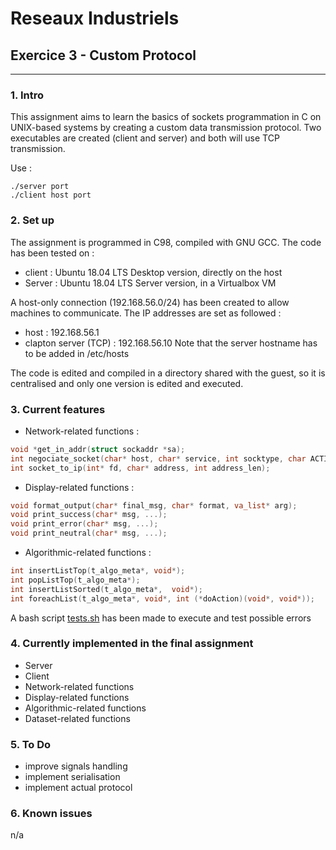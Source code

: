 # Reseaux Industriels
## Exercice 3 - Custom Protocol
---
### 1. Intro
This assignment aims to learn the basics of sockets programmation in C on UNIX-based systems by creating a custom data transmission protocol.
Two executables are created (client and server) and both will use TCP transmission.

Use :
```shell
./server port
./client host port
```

### 2. Set up
The assignment is programmed in C98, compiled with GNU GCC.
The code has been tested on :
* client : Ubuntu 18.04 LTS Desktop version, directly on the host
* Server : Ubuntu 18.04 LTS Server version, in a Virtualbox VM

A host-only connection (192.168.56.0/24) has been created to allow machines to communicate.
The IP addresses are set as followed :
* host : 192.168.56.1
* clapton server (TCP) : 192.168.56.10
Note that the server hostname has to be added in /etc/hosts

The code is edited and compiled in a directory shared with the guest, so it is centralised and only one version is edited and executed.

### 3. Current features
* Network-related functions :
```C
void *get_in_addr(struct sockaddr *sa);
int negociate_socket(char* host, char* service, int socktype, char ACTION, void (*on_error)(char*, ...));
int socket_to_ip(int* fd, char* address, int address_len);
```

* Display-related functions :
```C
void format_output(char* final_msg, char* format, va_list* arg);
void print_success(char* msg, ...);
void print_error(char* msg, ...);
void print_neutral(char* msg, ...);
```

* Algorithmic-related functions :
```C
int insertListTop(t_algo_meta*, void*);
int popListTop(t_algo_meta*);
int insertListSorted(t_algo_meta*,  void*);
int foreachList(t_algo_meta*, void*, int (*doAction)(void*, void*));
```

A bash script [tests.sh](https://github.com/gilleshenrard/ITLG_reseaux_industriels/blob/master/tests.sh) has been made to execute and test possible errors

### 4. Currently implemented in the final assignment
* Server
* Client
* Network-related functions
* Display-related functions
* Algorithmic-related functions
* Dataset-related functions

### 5. To Do
* improve signals handling
* implement serialisation
* implement actual protocol

### 6. Known issues
n/a
